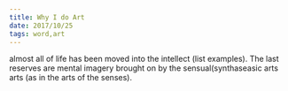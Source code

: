```yaml
---
title: Why I do Art
date: 2017/10/25
tags: word,art
---
```


almost all of life has been moved into the intellect (list examples). The last reserves are mental imagery brought on by the sensual(synthaseasic arts arts (as in the arts of the senses).
